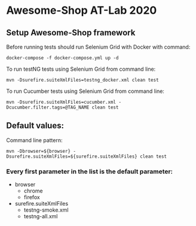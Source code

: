 # Awesome-Shop AT-Lab 2020
## Setup Awesome-Shop framework
Before running tests should run Selenium Grid with Docker with command:
```
docker-compose -f docker-compose.yml up -d
```

To run testNG tests using Selenium Grid from command line:
```
mvn -Dsurefire.suiteXmlFiles=testng_docker.xml clean test 
```

To run Cucumber tests using Selenium Grid from command line:
```
mvn -Dsurefire.suiteXmlFiles=cucumber.xml -Dcucumber.filter.tags=@TAG_NAME clean test 
```

## Default values:
Command line pattern:
```
mvn -Dbrowser=${browser} -Dsurefire.suiteXmlFiles=${surefire.suiteXmlFiles} clean test
```
### Every first parameter in the list is the default parameter:
* browser
  - chrome
  - firefox
* surefire.suiteXmlFiles
  - testng-smoke.xml
  - testng-all.xml 